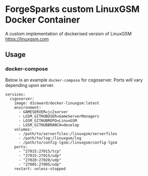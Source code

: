 # ForgeSparks custom LinuxGSM Docker Container

A custom implementation of dockerised version of LinuxGSM https://linuxgsm.com

## Usage

### docker-compose

Below is an example `docker-compose` for csgoserver. Ports will vary depending upon server.

```docker
services:
  csgoserver:
    image: d1ceward/docker-linuxgsm:latest
    environment:
      - GAMESERVER=jc2server
      - LGSM_GITHUBUSER=GameServerManagers
      - LGSM_GITHUBREPO=LinuxGSM
      - LGSM_GITHUBBRANCH=develop
    volumes:
      - /path/to/serverfiles:/linuxgsm/serverfiles
      - /path/to/log:/linuxgsm/log
      - /path/to/config-lgsm:/linuxgsm/config-lgsm
    ports:
      - "27015:27015/tcp"
      - "27015:27015/udp"
      - "27020:27020/udp"
      - "27005:27005/udp"
    restart: unless-stopped
```
